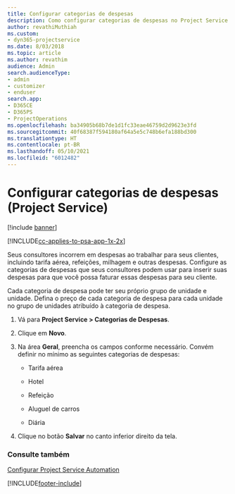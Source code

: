 ```yaml
---
title: Configurar categorias de despesas
description: Como configurar categorias de despesas no Project Service
author: revathiMuthiah
ms.custom:
- dyn365-projectservice
ms.date: 8/03/2018
ms.topic: article
ms.author: revathim
audience: Admin
search.audienceType:
- admin
- customizer
- enduser
search.app:
- D365CE
- D365PS
- ProjectOperations
ms.openlocfilehash: ba34905b68b7de1d1fc33eae46759d2d9623e3fd
ms.sourcegitcommit: 40f68387f594180af64a5e5c748b6efa188bd300
ms.translationtype: HT
ms.contentlocale: pt-BR
ms.lasthandoff: 05/10/2021
ms.locfileid: "6012482"
---
```

# <a name="configure-expense-categories-project-service"></a>Configurar categorias de despesas (Project Service)

[!include [banner](../includes/psa-now-project-operations.md)]

[!INCLUDE[cc-applies-to-psa-app-1x-2x](../includes/cc-applies-to-psa-app-1x-2x.md)]

Seus consultores incorrem em despesas ao trabalhar para seus clientes, incluindo tarifa aérea, refeições, milhagem e outras despesas. Configure as categorias de despesas que seus consultores podem usar para inserir suas despesas para que você possa faturar essas despesas para seu cliente.  
  
Cada categoria de despesa pode ter seu próprio grupo de unidade e unidade. Defina o preço de cada categoria de despesa para cada unidade no grupo de unidades atribuído à categoria de despesa.  
  
1.  Vá para **Project Service > Categorias de Despesas**.  
  
2.  Clique em **Novo**.  
  
3.  Na área **Geral**, preencha os campos conforme necessário. Convém definir no mínimo as seguintes categorias de despesas:  
  
    -   Tarifa aérea  
  
    -   Hotel  
  
    -   Refeição  
  
    -   Aluguel de carros  
  
    -   Diária  
  
4.  Clique no botão **Salvar** no canto inferior direito da tela.  
  
### <a name="see-also"></a>Consulte também  
 [Configurar Project Service Automation](../psa/configure.md)


[!INCLUDE[footer-include](../includes/footer-banner.md)]